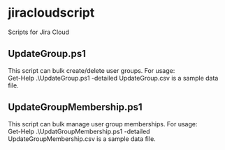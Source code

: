 # jiracloudscript
Scripts for Jira Cloud

## UpdateGroup.ps1
This script can bulk create/delete user groups. For usage:  
Get-Help .\UpdateGroup.ps1 -detailed
UpdateGroup.csv is a sample data file. 

## UpdateGroupMembership.ps1
This script can bulk manage user group memberships. For usage:  
Get-Help .\UpdatGroupMembership.ps1 -detailed
UpdateGroupMembership.csv is a sample data file. 

